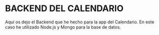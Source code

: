 # BACKEND DEL CALENDARIO

Aquí os dejo el Backend que he hecho para la app del Calendario. En este caso he utilizado Node.js y Mongo para la base de datos.